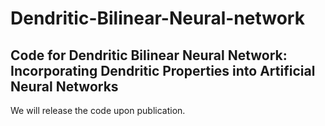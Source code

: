 # Dendritic-Bilinear-Neural-network
## Code for Dendritic Bilinear Neural Network: Incorporating Dendritic Properties into Artificial Neural Networks

We will release the code upon publication.
